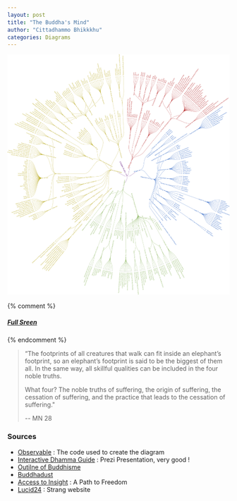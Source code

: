 ```yaml
---
layout: post
title: "The Buddha's Mind"
author: "Cittadhammo Bhikkkhu"
categories: Diagrams
---
```


[![The Buddha's Mind](/assets/images/buddha-s-mind.svg)](/assets/maps/buddha-s-mind.html)

{% comment %}
##### [Full Sreen](https://fractalcitta.github.io/test2.html)
{% endcomment %}

> “The footprints of all creatures that walk can fit inside an elephant’s footprint, so an elephant’s footprint is said to be the biggest of them all. In the same way, all skillful qualities can be included in the four noble truths. 
> 
> What four? The noble truths of suffering, the origin of suffering, the cessation of suffering, and the practice that leads to the cessation of suffering."
> 
> -- MN 28

### Sources

- [Observable](https://observablehq.com/d/2ad7993187bb039f?collection=@7722371e7ecac8bd/finished) : The code used to create the diagram
- [Interactive Dhamma Guide](https://www.idhamma.org/) : Prezi Presentation, very good !
- [Outilne of Buddhisme](https://en.wikipedia.org/wiki/Outline_of_Buddhism)
- [Buddhadust](http://buddhadust.net/)
- [Access to Insight](https://www.accesstoinsight.org/ptf/index.html) : A Path to Freedom
- [Lucid24](https://www.lucid24.org/sted/8aam/index.html) : Strang website
